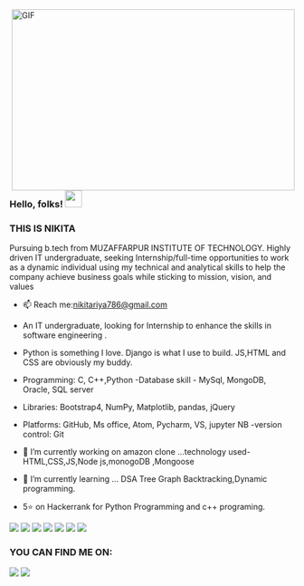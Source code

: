 
<img align="right" alt="GIF" src="https://c.tenor.com/AlUkiGkR2j8AAAAC/new-game-ahagon-umiko-programming.gif" width="500" height="320" />


### Hello, folks! <img src="https://raw.githubusercontent.com/MartinHeinz/MartinHeinz/master/wave.gif" width="30px">
### THIS IS NIKITA

Pursuing b.tech from MUZAFFARPUR INSTITUTE OF TECHNOLOGY.
Highly driven IT undergraduate, seeking Internship/full-time opportunities to work as a
dynamic individual using my technical and analytical skills to help the company achieve
business goals while sticking to mission, vision, and values
- 📫 Reach me:nikitariya786@gmail.com


- An IT undergraduate, looking for Internship to enhance the skills in software engineering .
- Python is something I love. Django is what I use to build. JS,HTML and CSS are obviously my buddy.
- Programming: C, C++,Python
-Database skill - MySql, MongoDB, Oracle, SQL server
- Libraries: Bootstrap4, NumPy, Matplotlib, pandas, jQuery
- Platforms: GitHub, Ms office, Atom, Pycharm, VS, jupyter NB 
-version control: Git
- 🔭 I’m currently working on amazon clone ...technology used-HTML,CSS,JS,Node js,monogoDB ,Mongoose
- 🌱 I’m currently learning ... DSA Tree Graph Backtracking,Dynamic programming.
- 5⭐ on Hackerrank for Python Programming and c++ programing.
 
 
 ![](https://img.shields.io/badge/CODE-PYTHON-informational?style=flat&logo=<LOGO_NAME>&logoColor=white&color=2bbc8a) ![](https://img.shields.io/badge/DEVELOPMENT-JAVASCRIPT-informational?style=flat&logo=<LOGO_NAME>&logoColor=white&color=2bbc8a) ![](https://img.shields.io/badge/DEVELOPMENT-HTML-informational?style=flat&logo=<LOGO_NAME>&logoColor=white&color=2bbc8a) ![](https://img.shields.io/badge/DEVELOPMENT-CSS-informational?style=flat&logo=<LOGO_NAME>&logoColor=white&color=2bbc8a) ![](https://img.shields.io/badge/DEVELOPMENT-NODEJS-informational?style=flat&logo=<LOGO_NAME>&logoColor=white&color=2bbc8a) ![](https://img.shields.io/badge/DATABASE-MONGODB-informational?style=flat&logo=<LOGO_NAME>&logoColor=white&color=2bbc8a) ![](https://img.shields.io/badge/DATABASE-SQL-informational?style=flat&logo=<LOGO_NAME>&logoColor=white&color=2bbc8a)









<!-- Links to your social media accounts -->

### YOU CAN FIND ME ON:
<p >

<a href = "https://www.linkedin.com/in/thenikitamishra"> <img src="https://img.icons8.com/fluent/48/000000/linkedin.png"/></a> <a href = "https://www.instagram.com/the_nikita_mishra/"><img src="https://img.icons8.com/fluent/48/000000/instagram-new.png"/></a>  


</p>


